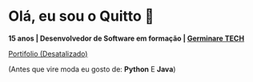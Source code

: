 # Olá, eu sou o **Quitto** 👋

**15 anos | Desenvolvedor de Software em formação | [Germinare TECH](https://institutojef.org.br/escolas/tech/)**

[Portifolio (Desatalizado)](https://quitto.vercel.app/)

(Antes que vire moda eu gosto de: **Python** E **Java**)

